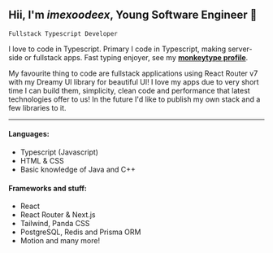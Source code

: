 ## Hii, I'm <i>imexoodeex</i>, Young Software Engineer 🦄

`Fullstack Typescript Developer`

I love to code in Typescript. Primary I code in Typescript, making server-side or fullstack apps. Fast typing enjoyer, see my **[monkeytype profile](https://monkeytype.com/profile/imexoodeex)**.

My favourite thing to code are fullstack applications using React Router v7 with my Dreamy UI library for beautiful UI! I love my apps due to very short time I can build them, simplicity, clean code and performance that latest technologies offer to us! In the future I'd like to publish my own stack and a few libraries to it.

---

#### Languages:
- Typescript (Javascript)
- HTML & CSS
- Basic knowledge of Java and C++

#### Frameworks and stuff:
- React
- React Router & Next.js
- Tailwind, Panda CSS
- PostgreSQL, Redis and Prisma ORM
- Motion and many more!
